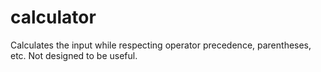 # calculator

Calculates the input while respecting operator precedence, parentheses, etc. Not designed to be useful.